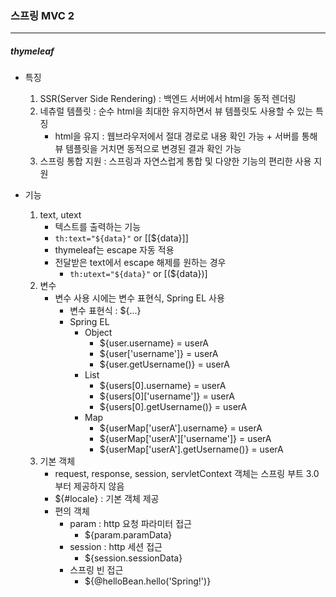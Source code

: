 ### 스프링 MVC 2

<hr />

##### thymeleaf
- 특징
    1. SSR(Server Side Rendering) : 백엔드 서버에서 html을 동적 렌더링
    2. 네츄럴 템플릿 : 순수 html을 최대한 유지하면서 뷰 템플릿도 사용할 수 있는 특징
        - html을 유지 : 웹브라우저에서 절대 경로로 내용 확인 가능 + 서버를 통해 뷰 템플릿을 거치면 동적으로 변경된 결과 확인 가능
    3. 스프링 통합 지원 : 스프링과 자연스럽게 통합 및 다양한 기능의 편리한 사용 지원

- 기능
    1. text, utext
        - 텍스트를 출력하는 기능
        - ```th:text="${data}"``` or [[${data}]]
        - thymeleaf는 escape 자동 적용
        - 전달받은 text에서 escape 해제를 원하는 경우
            - ```th:utext="${data}"``` or [(${data})]
    2. 변수
        - 변수 사용 시에는 변수 표현식, Spring EL 사용
            - 변수 표현식 : ${...}
            - Spring EL
                - Object
                    - ${user.username} = userA
                    - ${user['username']} = userA
                    - ${user.getUsername()} = userA
                - List
                    - ${users[0].username} = userA
                    - ${users[0]['username']} = userA
                    - ${users[0].getUsername()} = userA
                - Map
                    - ${userMap['userA'].username} = userA
                    - ${userMap['userA']['username']} = userA
                    - ${userMap['userA'].getUsername()} = userA
    3. 기본 객체
        - request, response, session, servletContext 객체는 스프링 부트 3.0부터 제공하지 않음
        - ${#locale} : 기본 객체 제공
        - 편의 객체
            - param : http 요청 파라미터 접근
                - ${param.paramData}
            - session : http 세션 접근
                - ${session.sessionData}
            - 스프링 빈 접근
                - ${@helloBean.hello('Spring!')}